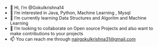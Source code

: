 - 👋 Hi, I’m @Gokulkrishna14
- 👀 I’m interested in Java, Python, Machine Learning , Mysql
- 🌱 I’m currently learning Data Structures and Algoritm and Machine Learning
- 💞️ I’m looking to collaborate on Open source Projects and also want to make contributions to your projects
- 📫 You can reach me through nairgokulkrishna31@gmail.com 

<!---
Gokulkrishna14/Gokulkrishna14 is a ✨ special ✨ repository because its `README.md` (this file) appears on your GitHub profile.
You can click the Preview link to take a look at your changes.
--->
